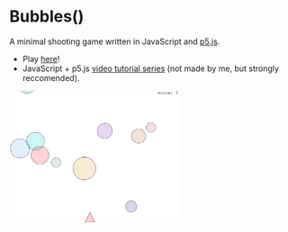 # Bubbles()
A minimal shooting game written in JavaScript and [p5.js](http://p5js.org).

* Play [here](http://dfilaretti.github.io/software/bubbles)! 
* JavaScript + p5.js [video tutorial series](https://www.youtube.com/playlist?list=PLRqwX-V7Uu6Zy51Q-x9tMWIv9cueOFTFA) (not made by me, but strongly reccomended).

<img src="img/screenshot-1.png" align="center" width="60%" height="60%">
